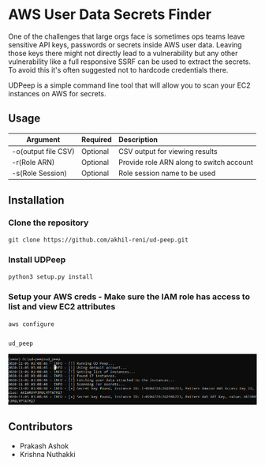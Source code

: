 # AWS User Data Secrets Finder

One of the challenges that large orgs face is sometimes ops teams leave sensitive API keys, passwords or secrets inside AWS user data. Leaving those keys there might not directly lead to a vulnerability but any other vulnerability like a full responsive SSRF can be used to extract the secrets. To avoid this it's often suggested not to hardcode credentials there.


UDPeep is a simple command line tool that will allow you to scan your EC2 instances on AWS for secrets. 

## Usage
| Argument        | Required | Description |
| ------------- |:-------------|:-------------|
| -o(output file CSV) | Optional | CSV output for viewing results |
| -r(Role ARN) | Optional | Provide role ARN along to switch account |
| -s(Role Session) | Optional | Role session name to be used |


## Installation

### Clone the repository

```
git clone https://github.com/akhil-reni/ud-peep.git
```

### Install UDPeep

```
python3 setup.py install
```

### Setup your AWS creds - Make sure the IAM role has access to list and view EC2 attributes

```
aws configure
```

###

```
ud_peep
```

![UDPeep POC](udpeep_1.png)


## Contributors 

- Prakash Ashok
- Krishna Nuthakki